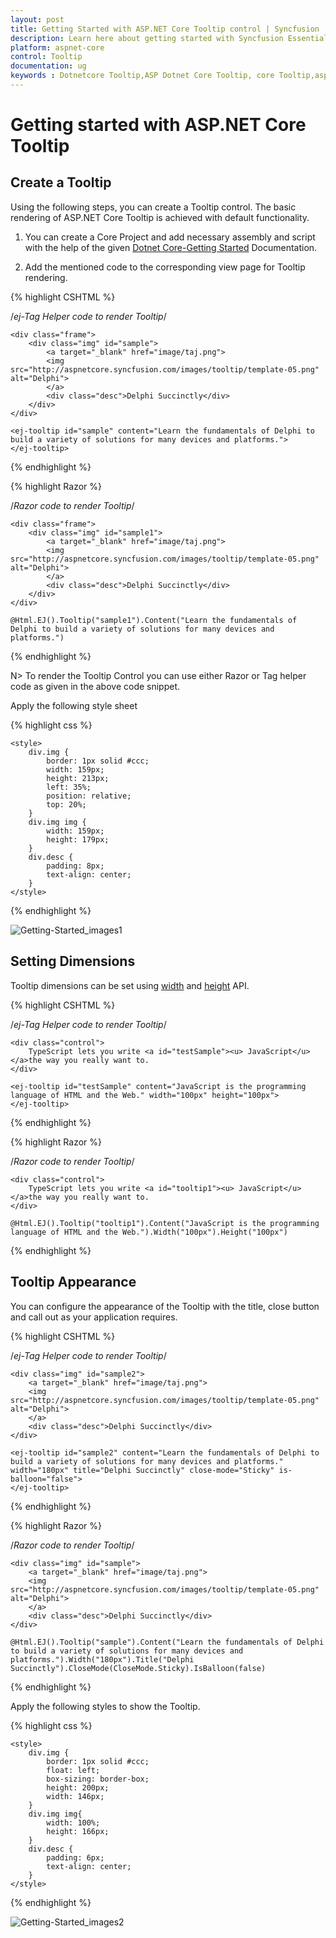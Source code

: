 ```yaml
---
layout: post
title: Getting Started with ASP.NET Core Tooltip control | Syncfusion
description: Learn here about getting started with Syncfusion Essential Studio ASP.NET Core Tooltip control, its elements, and more.
platform: aspnet-core
control: Tooltip
documentation: ug
keywords : Dotnetcore Tooltip,ASP Dotnet Core Tooltip, core Tooltip,aspnetcore Tooltip widget,Dotnetcore Tooltip Appearance,Dotnetcore Tooltip Dimensions
---
```

# Getting started with ASP.NET Core Tooltip

## Create a Tooltip

Using the following steps, you can create a Tooltip control. The basic rendering of ASP.NET Core Tooltip is achieved with default functionality.



1. You can create a Core Project and add necessary assembly and script with the help of the given [Dotnet Core-Getting Started](https://help.syncfusion.com/aspnet-core/gettingstarted/getting-started-1-1-0) Documentation.



2. Add the mentioned code to the corresponding view page for Tooltip rendering.

{% highlight CSHTML %}

/*ej-Tag Helper code to render Tooltip*/

    <div class="frame">    
        <div class="img" id="sample">
            <a target="_blank" href="image/taj.png">
            <img src="http://aspnetcore.syncfusion.com/images/tooltip/template-05.png" alt="Delphi">
            </a>
            <div class="desc">Delphi Succinctly</div>
        </div>
    </div>

    <ej-tooltip id="sample" content="Learn the fundamentals of Delphi to build a variety of solutions for many devices and platforms.">
    </ej-tooltip>

{% endhighlight %}

{% highlight Razor %}

/*Razor code to render Tooltip*/

    <div class="frame">    
        <div class="img" id="sample1">
            <a target="_blank" href="image/taj.png">
            <img src="http://aspnetcore.syncfusion.com/images/tooltip/template-05.png" alt="Delphi">
            </a>
            <div class="desc">Delphi Succinctly</div>
        </div>
    </div>

    @Html.EJ().Tooltip("sample1").Content("Learn the fundamentals of Delphi to build a variety of solutions for many devices and platforms.")

{% endhighlight %}

N> To render the Tooltip Control you can use either Razor or Tag helper code as given in the above code snippet.

Apply the following style sheet

{% highlight css %}

    <style>
        div.img {
            border: 1px solid #ccc;
            width: 159px;
            height: 213px;
            left: 35%;
            position: relative;
            top: 20%;
        }
        div.img img {
            width: 159px;
            height: 179px;
        }
        div.desc {
            padding: 8px;
            text-align: center;
        }
    </style>
    
{% endhighlight %}

![Getting-Started_images1](Getteing-Started_images/Getteing-Started_img1.jpeg)

## Setting Dimensions

Tooltip dimensions can be set using [width](https://help.syncfusion.com/js/api/ejtooltip#members:width) and [height](https://help.syncfusion.com/js/api/ejtooltip#members:height) API.

{% highlight CSHTML %}
 
 /*ej-Tag Helper code to render Tooltip*/

    <div class="control">
        TypeScript lets you write <a id="testSample"><u> JavaScript</u> </a>the way you really want to.
    </div>

    <ej-tooltip id="testSample" content="JavaScript is the programming language of HTML and the Web." width="100px" height="100px">
    </ej-tooltip>

{% endhighlight %}

{% highlight Razor %}
 
 /*Razor code to render Tooltip*/

    <div class="control">
        TypeScript lets you write <a id="tooltip1"><u> JavaScript</u> </a>the way you really want to.
    </div>

    @Html.EJ().Tooltip("tooltip1").Content("JavaScript is the programming language of HTML and the Web.").Width("100px").Height("100px")
        
{% endhighlight %}

## Tooltip Appearance 

You can configure the appearance of the Tooltip with the title, close button and call out as your application requires.

{% highlight CSHTML %}
 
 /*ej-Tag Helper code to render Tooltip*/

    <div class="img" id="sample2">
        <a target="_blank" href="image/taj.png">
        <img src="http://aspnetcore.syncfusion.com/images/tooltip/template-05.png" alt="Delphi">
        </a>
        <div class="desc">Delphi Succinctly</div>
    </div>

    <ej-tooltip id="sample2" content="Learn the fundamentals of Delphi to build a variety of solutions for many devices and platforms." width="180px" title="Delphi Succinctly" close-mode="Sticky" is-balloon="false">
    </ej-tooltip>

{% endhighlight %}

{% highlight Razor %}
 
 /*Razor code to render Tooltip*/

    <div class="img" id="sample">
        <a target="_blank" href="image/taj.png">
        <img src="http://aspnetcore.syncfusion.com/images/tooltip/template-05.png" alt="Delphi">
        </a>
        <div class="desc">Delphi Succinctly</div>
    </div>

    @Html.EJ().Tooltip("sample").Content("Learn the fundamentals of Delphi to build a variety of solutions for many devices and platforms.").Width("180px").Title("Delphi Succinctly").CloseMode(CloseMode.Sticky).IsBalloon(false)
    
{% endhighlight %}


Apply the following styles to show the Tooltip.

{% highlight css %}

    <style>
        div.img {
            border: 1px solid #ccc;
            float: left;
            box-sizing: border-box;
            height: 200px;
            width: 146px;
        }
        div.img img{
            width: 100%;
            height: 166px;
        }
        div.desc {
            padding: 6px;
            text-align: center;
        }
    </style>
    
{% endhighlight %}

![Getting-Started_images2](Getteing-Started_images/Getteing-Started_img2.jpeg)

